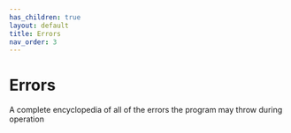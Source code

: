 ```yaml
---
has_children: true
layout: default
title: Errors
nav_order: 3
---
```


# Errors
A complete encyclopedia of all of the errors the program may throw during operation